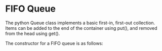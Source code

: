 # FIFO Queue
The python Queue class implements a basic first-in, first-out collection. 
Items can be added to the end of the container using put(), and removed from the head using get().

The constructor for a FIFO queue is as follows:
